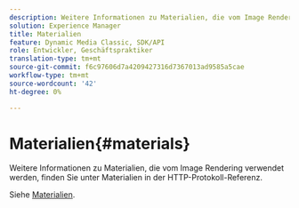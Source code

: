 ```yaml
---
description: Weitere Informationen zu Materialien, die vom Image Rendering verwendet werden, finden Sie unter Materialien in der HTTP-Protokoll-Referenz.
solution: Experience Manager
title: Materialien
feature: Dynamic Media Classic, SDK/API
role: Entwickler, Geschäftspraktiker
translation-type: tm+mt
source-git-commit: f6c97606d7a4209427316d7367013ad9585a5cae
workflow-type: tm+mt
source-wordcount: '42'
ht-degree: 0%

---
```



# Materialien{#materials}

Weitere Informationen zu Materialien, die vom Image Rendering verwendet werden, finden Sie unter Materialien in der HTTP-Protokoll-Referenz.

Siehe [Materialien](../../../../../ir-api/http-protocol/image-rendering-api-ref/c-ir-http-protocol-ref/c-ir-http-protocol-syntax-and-features/c-ir-http-materials/c-ir-http-materials.md#concept-45af2ab5694b4cfdadf1211ce3f5ed0f).
